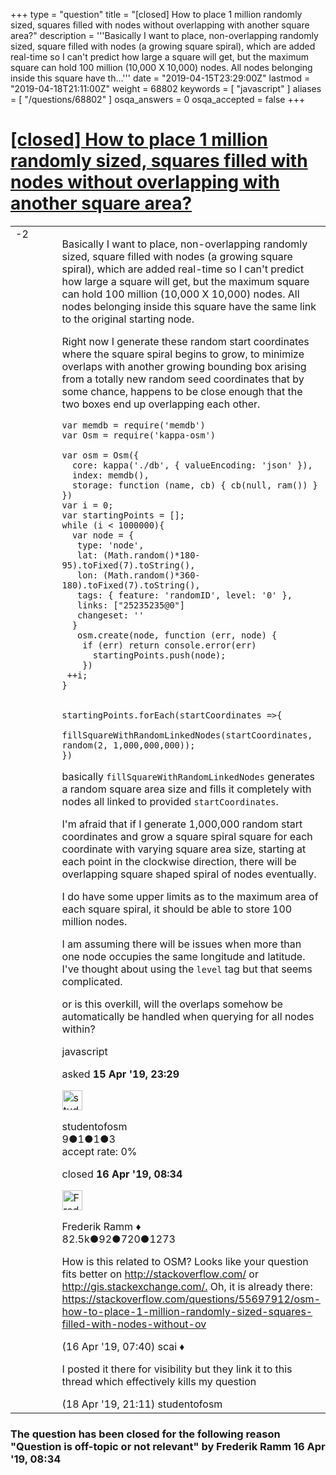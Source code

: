 +++
type = "question"
title = "[closed] How to place 1 million randomly sized, squares filled with nodes without overlapping with another square area?"
description = '''Basically I want to place, non-overlapping randomly sized, square filled with nodes (a growing square spiral), which are added real-time so I can&#x27;t predict how large a square will get, but the maximum square can hold 100 million (10,000 X 10,000) nodes. All nodes belonging inside this square have th...'''
date = "2019-04-15T23:29:00Z"
lastmod = "2019-04-18T21:11:00Z"
weight = 68802
keywords = [ "javascript" ]
aliases = [ "/questions/68802" ]
osqa_answers = 0
osqa_accepted = false
+++

<div class="headNormal">

# [\[closed\] How to place 1 million randomly sized, squares filled with nodes without overlapping with another square area?](/questions/68802/how-to-place-1-million-randomly-sized-squares-filled-with-nodes-without-overlapping-with-another-square-area)

</div>

<div id="main-body">

<div id="askform">

<table id="question-table" style="width:100%;">
<colgroup>
<col style="width: 50%" />
<col style="width: 50%" />
</colgroup>
<tbody>
<tr>
<td style="width: 30px; vertical-align: top"><div class="vote-buttons">
<span id="post-68802-upvote" class="ajax-command post-vote up" rel="nofollow" title="I like this post (click again to cancel)"> </span>
<div id="post-68802-score" class="post-score" title="current number of votes">
-2
</div>
<span id="post-68802-downvote" class="ajax-command post-vote down" rel="nofollow" title="I dont like this post (click again to cancel)"> </span> <span id="favorite-mark" class="ajax-command favorite-mark" rel="nofollow" title="mark/unmark this question as favorite (click again to cancel)"> </span>
<div id="favorite-count" class="favorite-count">
&#10;</div>
</div></td>
<td><div id="item-right">
<div class="question-body">
<p>Basically I want to place, non-overlapping randomly sized, square filled with nodes (a growing square spiral), which are added real-time so I can't predict how large a square will get, but the maximum square can hold 100 million (10,000 X 10,000) nodes. All nodes belonging inside this square have the same link to the original starting node.</p>
<p>Right now I generate these random start coordinates where the square spiral begins to grow, to minimize overlaps with another growing bounding box arising from a totally new random seed coordinates that by some chance, happens to be close enough that the two boxes end up overlapping each other.</p>
<pre><code>var memdb = require(&#39;memdb&#39;)
var Osm = require(&#39;kappa-osm&#39;)
&#10;var osm = Osm({
  core: kappa(&#39;./db&#39;, { valueEncoding: &#39;json&#39; }),
  index: memdb(),
  storage: function (name, cb) { cb(null, ram()) }
})
var i = 0;
var startingPoints = [];
while (i &lt; 1000000){
  var node = {
   type: &#39;node&#39;,
   lat: (Math.random()*180-95).toFixed(7).toString(),
   lon: (Math.random()*360-180).toFixed(7).toString(),
   tags: { feature: &#39;randomID&#39;, level: &#39;0&#39; },
   links: [&quot;25235235@0&quot;]
   changeset: &#39;&#39;
  }
   osm.create(node, function (err, node) {
    if (err) return console.error(err)
      startingPoints.push(node);
    })
 ++i;
}
&#10;
startingPoints.forEach(startCoordinates =&gt;{
   fillSquareWithRandomLinkedNodes(startCoordinates, random(2, 1,000,000,000));
})</code></pre>
<p>basically <code>fillSquareWithRandomLinkedNodes</code> generates a random square area size and fills it completely with nodes all linked to provided <code>startCoordinates</code>.</p>
<p>I'm afraid that if I generate 1,000,000 random start coordinates and grow a square spiral square for each coordinate with varying square area size, starting at each point in the clockwise direction, there will be overlapping square shaped spiral of nodes eventually.</p>
<p>I do have some upper limits as to the maximum area of each square spiral, it should be able to store 100 million nodes.</p>
<p>I am assuming there will be issues when more than one node occupies the same longitude and latitude. I've thought about using the <code>level</code> tag but that seems complicated.</p>
<p>or is this overkill, will the overlaps somehow be automatically be handled when querying for all nodes within?</p>
</div>
<div id="question-tags" class="tags-container tags">
<span class="post-tag tag-link-javascript" rel="tag" title="see questions tagged &#39;javascript&#39;">javascript</span>
</div>
<div id="question-controls" class="post-controls">
&#10;</div>
<div class="post-update-info-container">
<div class="post-update-info post-update-info-user">
<p>asked <strong>15 Apr '19, 23:29</strong></p>
<img src="https://secure.gravatar.com/avatar/55d4ebd4a3adf8bf913b5d58b59028c7?s=32&amp;d=identicon&amp;r=g" class="gravatar" width="32" height="32" alt="studentofosm&#39;s gravatar image" />
<p><span>studentofosm</span><br />
<span class="score" title="9 reputation points">9</span><span title="1 badges"><span class="badge1">●</span><span class="badgecount">1</span></span><span title="1 badges"><span class="silver">●</span><span class="badgecount">1</span></span><span title="3 badges"><span class="bronze">●</span><span class="badgecount">3</span></span><br />
<span class="accept_rate" title="Rate of the user&#39;s accepted answers">accept rate:</span> <span title="studentofosm has no accepted answers">0%</span></p>
</div>
<div class="post-update-info post-update-info-edited">
<p><span> closed <strong>16 Apr '19, 08:34</strong> </span></p>
<img src="https://secure.gravatar.com/avatar/a2b38d937e70ab39d895d17da0dd1ba4?s=32&amp;d=identicon&amp;r=g" class="gravatar" width="32" height="32" alt="Frederik%20Ramm&#39;s gravatar image" />
<p><span>Frederik Ramm ♦</span><br />
<span class="score" title="82494 reputation points"><span>82.5k</span></span><span title="92 badges"><span class="badge1">●</span><span class="badgecount">92</span></span><span title="720 badges"><span class="silver">●</span><span class="badgecount">720</span></span><span title="1273 badges"><span class="bronze">●</span><span class="badgecount">1273</span></span></p>
</div>
</div>
<div id="comments-container-68802" class="comments-container">
<span id="68803"></span>
<div id="comment-68803" class="comment">
<div id="post-68803-score" class="comment-score">
&#10;</div>
<div class="comment-text">
<p>How is this related to OSM? Looks like your question fits better on <a href="http://stackoverflow.com/">http://stackoverflow.com/</a> or <a href="http://gis.stackexchange.com/.">http://gis.stackexchange.com/.</a> Oh, it is already there: <a href="https://stackoverflow.com/questions/55697912/osm-how-to-place-1-million-randomly-sized-squares-filled-with-nodes-without-ov">https://stackoverflow.com/questions/55697912/osm-how-to-place-1-million-randomly-sized-squares-filled-with-nodes-without-ov</a></p>
</div>
<div id="comment-68803-info" class="comment-info">
<span class="comment-age">(16 Apr '19, 07:40)</span> <span class="comment-user userinfo">scai ♦</span>
</div>
</div>
<span id="68841"></span>
<div id="comment-68841" class="comment">
<div id="post-68841-score" class="comment-score">
&#10;</div>
<div class="comment-text">
<p>I posted it there for visibility but they link it to this thread which effectively kills my question</p>
</div>
<div id="comment-68841-info" class="comment-info">
<span class="comment-age">(18 Apr '19, 21:11)</span> <span class="comment-user userinfo">studentofosm</span>
</div>
</div>
</div>
<div id="comment-tools-68802" class="comment-tools">
&#10;</div>
<div class="clear">
&#10;</div>
<div id="comment-68802-form-container" class="comment-form-container">
&#10;</div>
<div class="clear">
&#10;</div>
</div></td>
</tr>
</tbody>
</table>

<div class="question-status" style="margin-bottom:15px">

### The question has been closed for the following reason "Question is off-topic or not relevant" by Frederik Ramm 16 Apr '19, 08:34

</div>

</div>

</div>

